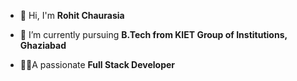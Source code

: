 - 👋 Hi, I'm **Rohit Chaurasia**

- 🌱 I’m currently pursuing **B.Tech from KIET Group of Institutions, Ghaziabad**

- 👨‍💻A passionate **Full Stack Developer**


